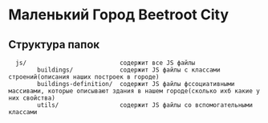 Маленький Город Beetroot City
============================

Структура папок
-------------------
      js/                          содержит все JS файлы
            buildings/             содержит JS файлы с классами строений(описания наших построек в городе)
            buildings-definition/  содержит JS файлы фссоциативными массивами, которые описывают здания в нашем городе(сколько ихб какие у них свойства)
            utils/                 содержит JS файлы со вспомогательными классами
